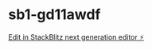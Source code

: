 # sb1-gd11awdf

[Edit in StackBlitz next generation editor ⚡️](https://stackblitz.com/~/github.com/brunobgssgb/sb1-gd11awdf)